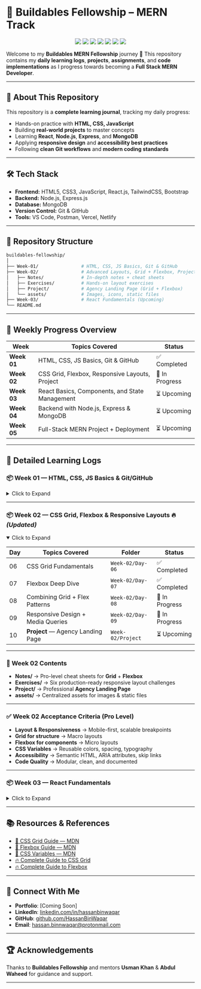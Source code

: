 
# 🚀 Buildables Fellowship – MERN Track

<p align="center">
  <img src="https://img.shields.io/github/repo-size/HassanBinWaqar/buildables-fellowship?color=blue&style=for-the-badge" />
  <img src="https://img.shields.io/github/last-commit/HassanBinWaqar/buildables-fellowship?color=green&style=for-the-badge" />
  <img src="https://img.shields.io/github/stars/HassanBinWaqar/buildables-fellowship?style=for-the-badge&color=yellow" />
  <img src="https://img.shields.io/github/forks/HassanBinWaqar/buildables-fellowship?style=for-the-badge&color=orange" />
  <img src="https://img.shields.io/github/issues/HassanBinWaqar/buildables-fellowship?style=for-the-badge&color=red" />
  <img src="https://img.shields.io/github/issues-pr/HassanBinWaqar/buildables-fellowship?style=for-the-badge&color=purple" />
  <img src="https://visitor-badge.laobi.icu/badge?page_id=HassanBinWaqar.buildables-fellowship&style=for-the-badge&color=brightgreen" />
</p>

Welcome to my **Buildables MERN Fellowship** journey 🚀
This repository contains my **daily learning logs**, **projects**, **assignments**, and **code implementations** as I progress towards becoming a **Full Stack MERN Developer**.

---

## 📌 About This Repository

This repository is a **complete learning journal**, tracking my daily progress:

* Hands-on practice with **HTML, CSS, JavaScript**
* Building **real-world projects** to master concepts
* Learning **React**, **Node.js**, **Express**, and **MongoDB**
* Applying **responsive design** and **accessibility best practices**
* Following **clean Git workflows** and **modern coding standards**

---

## 🛠 Tech Stack

* **Frontend:** HTML5, CSS3, JavaScript, React.js, TailwindCSS, Bootstrap
* **Backend:** Node.js, Express.js
* **Database:** MongoDB
* **Version Control:** Git & GitHub
* **Tools:** VS Code, Postman, Vercel, Netlify

---

## 📂 Repository Structure

```bash
buildables-fellowship/
│
├── Week-01/                # HTML, CSS, JS Basics, Git & GitHub
├── Week-02/                # Advanced Layouts, Grid + Flexbox, Project
│   ├── Notes/              # In-depth notes + cheat sheets
│   ├── Exercises/          # Hands-on layout exercises
│   ├── Project/            # Agency Landing Page (Grid + Flexbox)
│   └── assets/             # Images, icons, static files
├── Week-03/                # React Fundamentals (Upcoming)
└── README.md
```

---

## 📅 Weekly Progress Overview

| **Week**    | **Topics Covered**                             | **Status**     |
| ----------- | ---------------------------------------------- | -------------- |
| **Week 01** | HTML, CSS, JS Basics, Git & GitHub             | ✅ Completed    |
| **Week 02** | CSS Grid, Flexbox, Responsive Layouts, Project | 🔄 In Progress |
| **Week 03** | React Basics, Components, and State Management | ⏳ Upcoming     |
| **Week 04** | Backend with Node.js, Express & MongoDB        | ⏳ Upcoming     |
| **Week 05** | Full-Stack MERN Project + Deployment           | ⏳ Upcoming     |

---

## 📒 Detailed Learning Logs

### **📦 Week 01 — HTML, CSS, JS Basics & Git/GitHub**

<details>
<summary>Click to Expand</summary>

| **Day** | **Topics Covered**                 | **Folder**       | **Status**  |
| ------- | ---------------------------------- | ---------------- | ----------- |
| 01      | HTML Basics + CSS Intro            | `Week-01/Day-01` | ✅ Completed |
| 02      | Project Setup + Responsive Website | `Week-01/Day-02` | ✅ Completed |
| 03      | Advanced CSS + Flexbox             | `Week-01/Day-03` | ✅ Completed |
| 04      | JavaScript Fundamentals            | `Week-01/Day-04` | ✅ Completed |
| 05      | Git & GitHub Workflow              | `Week-01/Day-05` | ✅ Completed |

</details>

---

### **📦 Week 02 — CSS Grid, Flexbox & Responsive Layouts** 🔥 *(Updated)*

<details open>
<summary>Click to Expand</summary>

| **Day** | **Topics Covered**                | **Folder**        | **Status**     |
| ------- | --------------------------------- | ----------------- | -------------- |
| 06      | CSS Grid Fundamentals             | `Week-02/Day-06`  | ✅ Completed    |
| 07      | Flexbox Deep Dive                 | `Week-02/Day-07`  | ✅ Completed    |
| 08      | Combining Grid + Flex Patterns    | `Week-02/Day-08`  | 🔄 In Progress |
| 09      | Responsive Design + Media Queries | `Week-02/Day-09`  | 🔄 In Progress |
| 10      | **Project** — Agency Landing Page | `Week-02/Project` | ⏳ Upcoming     |

---

### **📂 Week 02 Contents**

* **Notes/** → Pro-level cheat sheets for **Grid** + **Flexbox**
* **Exercises/** → Six production-ready responsive layout challenges
* **Project/** → Professional **Agency Landing Page**
* **assets/** → Centralized assets for images & static files

---

### **✅ Week 02 Acceptance Criteria (Pro Level)**

* **Layout & Responsiveness** → Mobile-first, scalable breakpoints
* **Grid for structure** → Macro layouts
* **Flexbox for components** → Micro layouts
* **CSS Variables** → Reusable colors, spacing, typography
* **Accessibility** → Semantic HTML, ARIA attributes, skip links
* **Code Quality** → Modular, clean, and documented

</details>

---

### **📦 Week 03 — React Fundamentals**

<details>
<summary>Click to Expand</summary>

| **Day** | **Topics Covered**       | **Folder**       | **Status** |
| ------- | ------------------------ | ---------------- | ---------- |
| 11      | React Basics + JSX       | `Week-03/Day-11` | ⏳ Upcoming |
| 12      | React Components         | `Week-03/Day-12` | ⏳ Upcoming |
| 13      | Props & State Management | `Week-03/Day-13` | ⏳ Upcoming |
| 14      | React Hooks Introduction | `Week-03/Day-14` | ⏳ Upcoming |
| 15      | React Project Setup      | `Week-03/Day-15` | ⏳ Upcoming |

</details>

---

## 📚 Resources & References

* [📘 CSS Grid Guide — MDN](https://developer.mozilla.org/en-US/docs/Web/CSS/CSS_Grid_Layout)
* [📘 Flexbox Guide — MDN](https://developer.mozilla.org/en-US/docs/Learn/CSS/CSS_layout/Flexbox)
* [🎨 CSS Variables — MDN](https://developer.mozilla.org/en-US/docs/Web/CSS/Using_CSS_custom_properties)
* [🔥 Complete Guide to CSS Grid](https://css-tricks.com/snippets/css/complete-guide-grid/)
* [🔥 Complete Guide to Flexbox](https://css-tricks.com/snippets/css/a-guide-to-flexbox/)

---

## 🔗 Connect With Me

* **Portfolio**: \[Coming Soon]
* **LinkedIn**: [linkedin.com/in/hassanbinwaqar](https://linkedin.com/in/hassanbinwaqar)
* **GitHub**: [github.com/HassanBinWaqar](https://github.com/HassanBinWaqar)
* **Email**: [hassan.binnwaqar@protonmail.com](mailto:hassan.binnwaqar@protonmail.com)

---

## 🏆 Acknowledgements

Thanks to **Buildables Fellowship** and mentors **Usman Khan** & **Abdul Waheed** for guidance and support.

---
